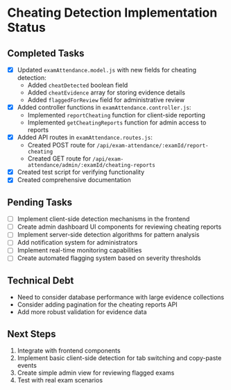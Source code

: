 # Cheating Detection Implementation Status

## Completed Tasks
- [x] Updated `examAttendance.model.js` with new fields for cheating detection:
  - Added `cheatDetected` boolean field
  - Added `cheatEvidence` array for storing evidence details
  - Added `flaggedForReview` field for administrative review
- [x] Added controller functions in `examAttendance.controller.js`:
  - Implemented `reportCheating` function for client-side reporting
  - Implemented `getCheatingReports` function for admin access to reports
- [x] Added API routes in `examAttendance.routes.js`:
  - Created POST route for `/api/exam-attendance/:examId/report-cheating`
  - Created GET route for `/api/exam-attendance/admin/:examId/cheating-reports`
- [x] Created test script for verifying functionality
- [x] Created comprehensive documentation

## Pending Tasks
- [ ] Implement client-side detection mechanisms in the frontend
- [ ] Create admin dashboard UI components for reviewing cheating reports
- [ ] Implement server-side detection algorithms for pattern analysis
- [ ] Add notification system for administrators
- [ ] Implement real-time monitoring capabilities
- [ ] Create automated flagging system based on severity thresholds

## Technical Debt
- Need to consider database performance with large evidence collections
- Consider adding pagination for the cheating reports API
- Add more robust validation for evidence data

## Next Steps
1. Integrate with frontend components
2. Implement basic client-side detection for tab switching and copy-paste events
3. Create simple admin view for reviewing flagged exams
4. Test with real exam scenarios
